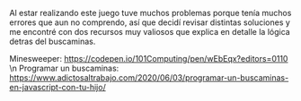 Al estar realizando este juego tuve muchos problemas porque tenía muchos errores que aun no comprendo, así que decidí revisar distintas soluciones y me encontré con dos recursos muy valiosos que explica en detalle la lógica detras del buscaminas.

Minesweeper: https://codepen.io/101Computing/pen/wEbEqx?editors=0110 \n
Programar un buscaminas: https://www.adictosaltrabajo.com/2020/06/03/programar-un-buscaminas-en-javascript-con-tu-hijo/
